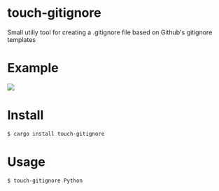 # touch-gitignore

Small utiliy tool for creating a .gitignore file based on Github's gitignore templates

# Example

![](./docs/demo.gif)

# Install

```bash
$ cargo install touch-gitignore
```

# Usage

```bash
$ touch-gitignore Python
```
